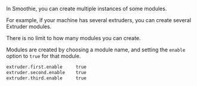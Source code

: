 
In Smoothie, you can create multiple instances of some modules.

For example, if your machine has several extruders, you can create several Extruder modules.

There is no limit to how many modules you can create.

Modules are created by choosing a module name, and setting the `enable` option to `true` for that module.

```markdown
extruder.first.enable     true
extruder.second.enable    true
extruder.third.enable     true
```
